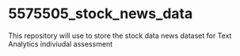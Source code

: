 # 5575505_stock_news_data
This repository will use to store the stock data news dataset for Text Analytics indiviudal assessment
